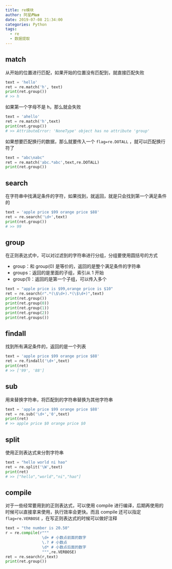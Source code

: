```yaml
---
title: re模块
author: 阿星𝑷𝒍𝒖𝒔
date: 2019-07-08 21:34:00
categories: Python
tags:
  - re
  - 数据提取
---
```


## match

从开始的位置进行匹配，如果开始的位置没有匹配到，就直接匹配失败

```python
text = 'hello'
ret = re.match('h', text)
print(ret.group())
# >> h
```

如果第一个字母不是 h，那么就会失败

```python
text = 'ahello'
ret = re.match('h',text)
print(ret.group())
# >> AttributeError: 'NoneType' object has no attribute 'group'
```

如果想要匹配换行的数据，那么就要传入一个 `flag=re.DOTALL` ，就可以匹配换行符了

```python
text = "abc\nabc"
ret = re.match('abc.*abc',text,re.DOTALL)
print(ret.group())
```

## search

在字符串中找满足条件的字符，如果找到，就返回，就是只会找到第一个满足条件的

```python
text = 'apple price $99 orange price $88'
ret = re.search('\d+',text)
print(ret.group())
# >> 99
```

## group

在正则表达式中，可以对过滤到的字符串进行分组，分组要使用圆括号的方式

- group：和 group\(0\) 是等价的，返回的是整个满足条件的字符串
- groups：返回的是里面的子组，索引从 1 开始
- group\(1\)：返回的是第一个子组，可以传入多个

```python
text = "apple price is $99,orange price is $10"
ret = re.search(r".*(\$\d+).*(\$\d+)",text)
print(ret.group())
print(ret.group(0))
print(ret.group(1))
print(ret.group(2))
print(ret.groups())
```

## findall

找到所有满足条件的，返回的是一个列表

```python
text = 'apple price $99 orange price $88'
ret = re.findall('\d+',text)
print(ret)
# >> ['99', '88']
```

## sub

用来替换字符串，将匹配到的字符串替换为其他字符串

```python
text = 'apple price $99 orange price $88'
ret = re.sub('\d+','0',text)
print(ret)
# >> apple price $0 orange price $0
```

## split

使用正则表达式来分割字符串

```python
text = "hello world ni hao"
ret = re.split('\W',text)
print(ret)
# >> ["hello","world","ni","hao"]
```

## compile

对于一些经常要用到的正则表达式，可以使用 compile 进行编译，后期再使用的时候可以直接拿来使用，执行效率会更快。而且 compile 还可以指定 `flag=re.VERBOSE` ，在写正则表达式的时候可以做好注释

```python
text = "the number is 20.50"
r = re.compile(r"""
                \d+ # 小数点前面的数字
                \.? # 小数点
                \d* # 小数点后面的数字
                """,re.VERBOSE)
ret = re.search(r,text)
print(ret.group())
```
